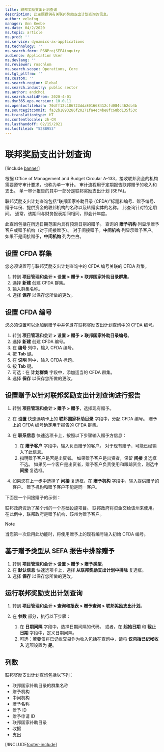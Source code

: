 ```yaml
---
title: 联邦奖励支出计划查询
description: 此主题提供有关联邦奖励支出计划查询的信息。
author: velofog
manager: Ann Beebe
ms.date: 04/2/2020
ms.topic: article
ms.prod: ''
ms.service: dynamics-ax-applications
ms.technology: ''
ms.search.form: PSNProjSEFAinquiry
audience: Application User
ms.devlang: ''
ms.reviewer: roschlom
ms.search.scope: Operations, Core
ms.tgt_pltfrm: ''
ms.custom: ''
ms.search.region: Global
ms.search.industry: public sector
ms.author: andchoi
ms.search.validFrom: 2020-4-01
ms.dyn365.ops.version: 10.0.11
ms.openlocfilehash: 70dff12c106723dda801668412cfd084c462db4b
ms.sourcegitcommit: fa32b1893286f20271fa4ec4be8fc68bd135f53c
ms.translationtype: HT
ms.contentlocale: zh-CN
ms.lasthandoff: 02/15/2021
ms.locfileid: "5288953"
---
```

# <a name="schedule-of-expenditures-of-federal-awards-inquiry"></a>联邦奖励支出计划查询

[!include [banner](../includes/banner.md)]

根据 Office of Management and Budget Circular A-133，接收联邦资金的机构需要遵守审计要求，也称为单一审计。 审计流程用于定期报告联邦赠予的收入和支出。 单一审计报告的其中一部分是联邦奖励支出计划 (SEFA)。

联邦奖励支出计划查询包括“联邦国家补助目录 (CFDA)”标题和编号、赠予编号、赠予年份、提供资金的联邦机构的名称以及转赠实体的名称。 此查询针对特定期间。 通常，该期间与财务报表期间相同，即会计年度。

此查询包括在所选日期范围内具有预测日期的赠予。 查询的 **赠予机构** 列显示赠予客户或赠予机构（对于间接赠予）。 对于间接赠予，**中间机构** 列显示赠予客户。 如果不是间接赠予，**中间机构** 列为空白。

## <a name="set-up-the-cfda-clusters"></a>设置 CFDA 群集

您必须设置可与联邦奖励支出计划查询中的 CFDA 编号关联的 CFDA 群集。

1. 转到 **项目管理和会计 \> 设置 \> 赠予 \> 联邦国家补助目录群集**。
2. 选择 **新建** 创建 CFDA 群集。
3. 输入群集名称。
4. 选择 **保存** 以保存您所做的更改。

## <a name="set-up-cfda-numbers"></a>设置 CFDA 编号

您必须设置可以添加到赠予中并包含在联邦奖励支出计划查询中的 CFDA 编号。

1. 转到 **项目管理和会计 \> 设置 \> 赠予 \> 联邦国家补助目录编号**。
2. 选择 **新建** 创建 CFDA 编号。
3. 在 **编号** 列中，输入 CFDA 编号。
4. 按 **Tab** 键。
5. 在 **说明** 列中，输入 CFDA 标题。
6. 按 **Tab** 键。
7. 可选：在 **计划群集** 字段中，添加适当的 CFDA 群集。
8. 选择 **保存** 以保存您所做的更改。

## <a name="set-up-grants-to-report-for-the-schedule-of-expenditures-of-federal-awards-inquiry"></a>设置赠予以针对联邦奖励支出计划查询进行报告

1. 转到 **项目管理和会计 \> 赠予 \> 赠予**，选择现有赠予。
2. 在 **设置** 快速选项卡上的 **联邦国家补助目录** 字段中，分配 CFDA 编号。 赠予上的 CFDA 编号确定用于报告的 CFDA 群集。
3. 在 **联系信息** 快速选项卡上，按照以下步骤输入赠予方信息：

    1. 在 **赠予客户** 字段中，输入负责赠予的客户。 对于现有赠予，可能已经输入了此信息。
    2. 指明赠予客户是否是出资者。 如果赠予客户是出资者，保留 **间接** 复选框不选。 如果另一个客户是出资者，赠予客户负责使用和跟踪资金，则选中 **间接** 复选框。

4. 如果您在上一步中选择了 **间接** 复选框，在 **赠予机构** 字段中，输入提供赠予的客户。 赠予机构和赠予客户不能是同一客户。

下面是一个间接赠予的示例：

联邦政府资助了某个州的一个基础设施项目。 联邦政府将资金交给该州来使用。 在此例中，联邦政府是赠予机构，该州为赠予客户。

> [!NOTE] 
> 当您第一次启用此功能时，将使用赠予上的现有编号输入初始 CFDA 编号。

## <a name="exclude-grants-from-sefa-reporting-based-on-the-grant-type"></a>基于赠予类型从 SEFA 报告中排除赠予

1. 转到 **项目管理和会计 \> 设置 \> 赠予 \> 赠予类型**。
2. 在 **默认信息** 快速选项卡上，选择 **从联邦奖励支出计划中排除** 复选框。
3. 选择 **保存** 以保存您所做的更改。

## <a name="run-the-schedule-of-expenditures-of-federal-awards-inquiry"></a>运行联邦奖励支出计划查询

1. 转到 **项目管理和会计 \> 查询和报表 \> 赠予查询 \> 联邦奖励支出计划**。
2. 在 **参数** 部分，执行以下步骤：

    1. 在 **日期间隔** 字段中，选择日期间隔的代码。 或者，在 **起始日期** 和 **截止日期** 字段中，定义日期间隔。
    2. 可选：若要仅将已记帐交易作为收入包括在查询中，请将 **仅包括已记帐收入** 选项设置为 **是**。

## <a name="columns"></a>列数

联邦奖励支出计划查询包括以下列：

- 联邦国家补助目录的群集名称
- 赠予机构
- 中间机构
- 赠予名称
- 赠予 ID
- 赠予申请 ID
- 联邦国家补助目录
- 收据
- 支出


[!INCLUDE[footer-include](../includes/footer-banner.md)]